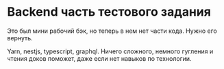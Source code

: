 # Backend часть тестового задания

Это был мини рабочий бэк, но теперь в нем нет части кода. Нужно его вернуть. 

Yarn, nestjs, typescript, graphql. Ничего сложного, немного гугления и чтения 
доков поможет, даже если нет навыков по технологии.

 
